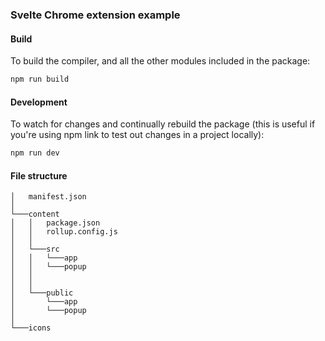 ### Svelte Chrome extension example


#### Build
To build the compiler, and all the other modules included in the package:
```bash
npm run build
```

#### Development
To watch for changes and continually rebuild the package (this is useful if you're using npm link to test out changes in a project locally):
```bash
npm run dev
```

#### File structure
```
│   manifest.json    
│
└───content
│   │   package.json
│   │   rollup.config.js
│   │
│   └───src
│   │   └───app
│   │   └───popup
│   │
│   │
│   └───public
│       └───app
│       └───popup
│
└───icons
```
